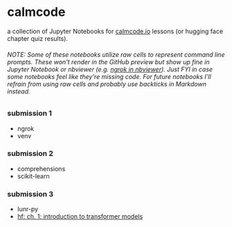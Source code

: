 # calmcode
a collection of Jupyter Notebooks for [calmcode.io](https://calmcode.io/) lessons (or hugging face chapter quiz results).  

###### NOTE: Some of these notebooks utilize raw cells to represent command line prompts. These won't render in the GitHub preview but show up fine in Jupyter Notebook or nbviewer (e.g. [ngrok in nbviewer](https://nbviewer.org/github/ericphann/calmcode/blob/main/ngrok.ipynb)). Just FYI in case some notebooks feel like they're missing code. For future notebooks I'll refrain from using raw cells and probably use backticks in Markdown instead.

### submission 1
- ngrok
- venv

### submission 2
- comprehensions
- scikit-learn

### submission 3
- lunr-py
- [hf: ch. 1: introduction to transformer models](https://huggingface.co/learn/nlp-course/chapter1/1)
